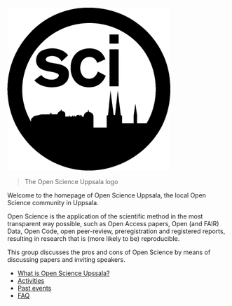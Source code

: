 ![The Open Science Uppsala logo](logo/osu_logo_25.png)

> The Open Science Uppsala logo

Welcome to the homepage of Open Science Uppsala,
the local Open Science community in Uppsala.

Open Science is the application of the scientific method 
in the most transparent way possible, 
such as Open Access papers, Open (and FAIR) Data,
Open Code, open peer-review, preregistration and registered reports,
resulting in research that is (more likely to be) reproducible.

This group discusses the pros and cons of Open Science 
by means of discussing papers and inviting speakers. 

- [What is Open Science Upssala?](content/what.md)
- [Activities](content/activies.md)
- [Past events](content/events.md)
- [FAQ](content/faq.md)


